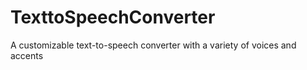 # TexttoSpeechConverter
A customizable text-to-speech converter with a variety of voices and accents
